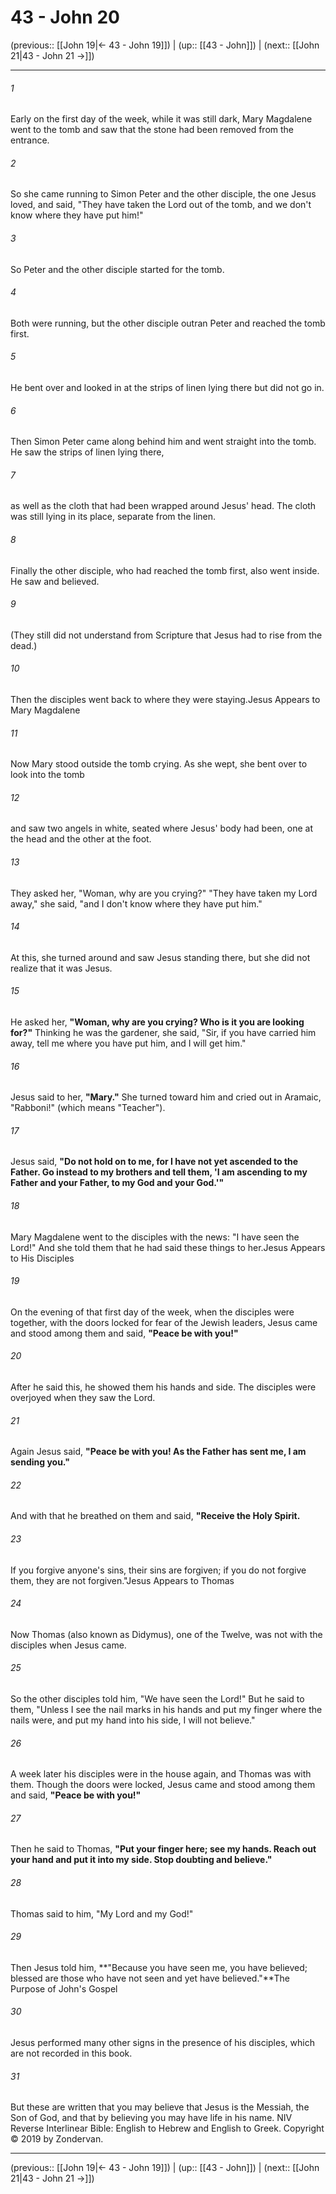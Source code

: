# 43 - John 20

(previous:: [[John 19|← 43 - John 19]]) | (up:: [[43 - John]]) | (next:: [[John 21|43 - John 21 →]])

***


###### 1 
Early on the first day of the week, while it was still dark, Mary Magdalene went to the tomb and saw that the stone had been removed from the entrance. 

###### 2 
So she came running to Simon Peter and the other disciple, the one Jesus loved, and said, "They have taken the Lord out of the tomb, and we don't know where they have put him!" 

###### 3 
So Peter and the other disciple started for the tomb. 

###### 4 
Both were running, but the other disciple outran Peter and reached the tomb first. 

###### 5 
He bent over and looked in at the strips of linen lying there but did not go in. 

###### 6 
Then Simon Peter came along behind him and went straight into the tomb. He saw the strips of linen lying there, 

###### 7 
as well as the cloth that had been wrapped around Jesus' head. The cloth was still lying in its place, separate from the linen. 

###### 8 
Finally the other disciple, who had reached the tomb first, also went inside. He saw and believed. 

###### 9 
(They still did not understand from Scripture that Jesus had to rise from the dead.) 

###### 10 
Then the disciples went back to where they were staying.Jesus Appears to Mary Magdalene 

###### 11 
Now Mary stood outside the tomb crying. As she wept, she bent over to look into the tomb 

###### 12 
and saw two angels in white, seated where Jesus' body had been, one at the head and the other at the foot. 

###### 13 
They asked her, "Woman, why are you crying?" "They have taken my Lord away," she said, "and I don't know where they have put him." 

###### 14 
At this, she turned around and saw Jesus standing there, but she did not realize that it was Jesus. 

###### 15 
He asked her, **"Woman, why are you crying? Who is it you are looking for?"** Thinking he was the gardener, she said, "Sir, if you have carried him away, tell me where you have put him, and I will get him." 

###### 16 
Jesus said to her, **"Mary."** She turned toward him and cried out in Aramaic, "Rabboni!" (which means "Teacher"). 

###### 17 
Jesus said, **"Do not hold on to me, for I have not yet ascended to the Father. Go instead to my brothers and tell them, 'I am ascending to my Father and your Father, to my God and your God.'"** 

###### 18 
Mary Magdalene went to the disciples with the news: "I have seen the Lord!" And she told them that he had said these things to her.Jesus Appears to His Disciples 

###### 19 
On the evening of that first day of the week, when the disciples were together, with the doors locked for fear of the Jewish leaders, Jesus came and stood among them and said, **"Peace be with you!"** 

###### 20 
After he said this, he showed them his hands and side. The disciples were overjoyed when they saw the Lord. 

###### 21 
Again Jesus said, **"Peace be with you! As the Father has sent me, I am sending you."** 

###### 22 
And with that he breathed on them and said, **"Receive the Holy Spirit.** 

###### 23 
If you forgive anyone's sins, their sins are forgiven; if you do not forgive them, they are not forgiven."Jesus Appears to Thomas 

###### 24 
Now Thomas (also known as Didymus), one of the Twelve, was not with the disciples when Jesus came. 

###### 25 
So the other disciples told him, "We have seen the Lord!" But he said to them, "Unless I see the nail marks in his hands and put my finger where the nails were, and put my hand into his side, I will not believe." 

###### 26 
A week later his disciples were in the house again, and Thomas was with them. Though the doors were locked, Jesus came and stood among them and said, **"Peace be with you!"** 

###### 27 
Then he said to Thomas, **"Put your finger here; see my hands. Reach out your hand and put it into my side. Stop doubting and believe."** 

###### 28 
Thomas said to him, "My Lord and my God!" 

###### 29 
Then Jesus told him, **"Because you have seen me, you have believed; blessed are those who have not seen and yet have believed."**The Purpose of John's Gospel 

###### 30 
Jesus performed many other signs in the presence of his disciples, which are not recorded in this book. 

###### 31 
But these are written that you may believe that Jesus is the Messiah, the Son of God, and that by believing you may have life in his name. NIV Reverse Interlinear Bible: English to Hebrew and English to Greek. Copyright © 2019 by Zondervan.

***

(previous:: [[John 19|← 43 - John 19]]) | (up:: [[43 - John]]) | (next:: [[John 21|43 - John 21 →]])
